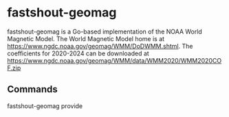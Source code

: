# fastshout-geomag
fastshout-geomag is a Go-based implementation of the NOAA World Magnetic Model.
The World Magnetic Model home is at https://www.ngdc.noaa.gov/geomag/WMM/DoDWMM.shtml.
The coefficients for 2020-2024 can be downloaded at https://www.ngdc.noaa.gov/geomag/WMM/data/WMM2020/WMM2020COF.zip

## Commands
fastshout-geomag provide